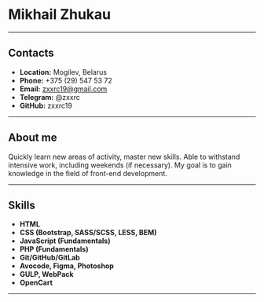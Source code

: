 # Mikhail Zhukau
___
## Contacts
* **Location:** Mogilev, Belarus
* **Phone:** +375 (29) 547 53 72
* **Email:** zxxrc19@gmail.com
* **Telegram:** @zxxrc
* **GitHub:** zxxrc19
___
## About me
Quickly learn new areas of activity, master new skills. Able to withstand intensive work, including weekends (if necessary). My goal is to gain knowledge in the field of front-end development.
___
## Skills
* **HTML** 
* **CSS (Bootstrap, SASS/SCSS, LESS, BEM)**
* **JavaScript (Fundamentals)**
* **PHP (Fundamentals)**
* **Git/GitHub/GitLab**
* **Avocode, Figma, Photoshop**
* **GULP, WebPack**
* **OpenCart**
___